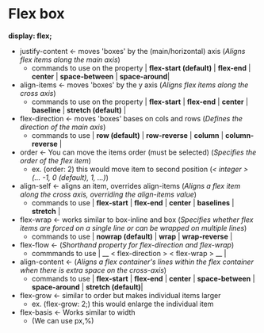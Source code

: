# Flex box

__display: flex;__

* justify-content <- moves 'boxes' by the (main/horizontal) axis (_Aligns flex items along the main axis_)
  * commands to use on the property |  __flex-start (default)__ | __flex-end__ | __center__  |  __space-between__ | __space-around__|
* align-items <- moves 'boxes' by the y axis (_Aligns flex items along the cross axis_)
  * commands to use on the property | __flex-start__ | __flex-end__ | __center__ | __baseline__ | __stretch (default)__ | 
* flex-direction <- moves 'boxes' bases on cols and rows (_Defines the direction of the main axis_)
  * commands to use | __row (default)__ | __row-reverse__ | __column__ | __column-reverse__ |
* order <- You can move the items order (must be selected) (_Specifies the order of the flex item_)
  * ex. (order: 2) this would move item to second position (_< integer > (... -1, 0 (default), 1, ...)_)
* align-self <- aligns an item, overrides align-items (_Aligns a flex item along the cross axis, overriding the align-items value_)
  * commands to use | __flex-start__ | __flex-end__ | __center__ | __baselines__ | __stretch__ |
* flex-wrap <- works similar to box-inline and box (_Specifies whether flex items are forced on a single line or can be wrapped on multiple lines_)
  * commands to use | __nowrap (default)__ | __wrap__ | __wrap-reverse__ | 
* flex-flow <- (_Shorthand property for flex-direction and flex-wrap_)
  * commmands to use | __ < flex-direction > < flex-wrap > __ |
* align-content <- (_Aligns a flex container's lines within the flex container when there is extra space on the cross-axis_)
  * commands to use | __flex-start__ | __flex-end__ | __center__ | __space-between__ | __space-around__ | __stretch (default)__|
* flex-grow <- similar to order but makes individual items larger
  * ex. (flex-grow: 2;) this would enlarge the individual item
* flex-basis <- Works similar to width
  * (We can use px,%)

  
